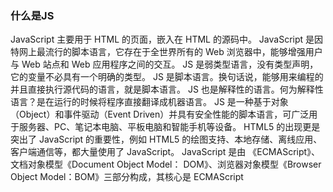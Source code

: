 ### 什么是JS ###
JavaScript 主要用于 HTML 的页面，嵌入在 HTML 的源码中。
JavaScript 是因特网上最流行的脚本语言，它存在于全世界所有的 Web 浏览器中，能够增强用户与 Web 站点和 Web 应用程序之间的交互。
JS 是弱类型语言，没有类型声明，它的变量不必具有一个明确的类型。
JS 是脚本语言。换句话说，能够用来编程的并且直接执行源代码的语言，就是脚本语言。
JS 也是解释性的语言。何为解释性语言？是在运行的时候将程序直接翻译成机器语言。
JS 是一种基于对象（Object）和事件驱动（Event Driven）并具有安全性能的脚本语言，可广泛用于服务器、PC、笔记本电脑、平板电脑和智能手机等设备。
HTML5 的出现更是突出了 JavaScript 的重要性，例如 HTML5 的绘图支持、本地存储、离线应用、客户端通信等，都大量使用了 JavaScript。
JavaScript 是由 《ECMAScript》、文档对象模型《Document Object Model： DOM》、浏览器对象模型《Browser Object Model：BOM》三部分构成，其核心是 ECMAScript